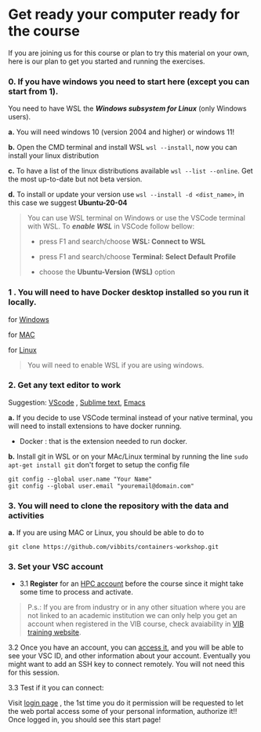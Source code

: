 # Get ready your computer ready for the course

If you are joining us for this course or plan to try this material on your own, here is our plan to get you started and running the exercises.

### 0. If you have windows you need to start here (except you can start from 1).

You need to have WSL the ***Windows subsystem for Linux*** (only Windows users). 

**a.** You will need windows 10 (version 2004 and higher) or windows 11!

**b.** Open the CMD terminal and install WSL `wsl --install`, now you can install your linux distribution

**c.** To have a list of the linux distributions available `wsl --list --online`. Get the most up-to-date but not beta version.

**d.** To install or update your version use `wsl --install -d <dist_name>`, in this case we suggest **Ubuntu-20-04** 

> You can use WSL terminal on Windows or use the VSCode terminal with WSL. To  ***enable WSL*** in VSCode follow bellow:
>
> - press F1 and search/choose **WSL: Connect to WSL**
>
> - press F1 and search/choose **Terminal: Select Default Profile**
>
>  - choose the **Ubuntu-Version (WSL)** option

### 1 . You will need to have **Docker desktop** installed so you run it locally.

  for [Windows](https://docs.docker.com/desktop/install/windows-install/)

  for [MAC](https://docs.docker.com/desktop/install/mac-install/)
  
  for [Linux](https://docs.docker.com/desktop/install/linux-install/)

> You will need to enable WSL if you are using windows. 

### 2. Get any text editor to work
Suggestion: [VScode](https://code.visualstudio.com/download) , [Sublime text](https://www.sublimetext.com/3),  [Emacs](https://www.gnu.org/software/emacs/download.html)

**a.** If you decide to use VSCode terminal instead of your native terminal, you will need to install extensions to have docker running. 

- Docker : that is the extension needed to run docker.

**b.** Install git in WSL or on your MAc/Linux terminal by running the line `sudo apt-get install git` don't forget to setup the config file

```
git config --global user.name "Your Name"
git config --global user.email "youremail@domain.com"
```

### 3. You will need to clone the repository with the data and activities

**a.** If you are using MAC or Linux, you should be able to do to

```
git clone https://github.com/vibbits/containers-workshop.git
```

### 3. Set your VSC account

* 3.1	  **Register** for an [HPC account](https://docs.vscentrum.be/access/vsc_account.html) before the course since it might take some time to process and activate. 

> P.s.: If you are from industry or in any other situation where you are not linked to an academic institution we can only help you get an account when registered in the VIB course, check avaiability in [VIB training website](https://training.vib.be/?tags%5B103%5D=103).

3.2 Once you have an account, you can [access it](https://account.vscentrum.be/), and you will be able to see your VSC ID, and other information about your account. Eventually you might want to add an SSH key to connect remotely. You will not need this for this session.

3.3 Test if it you can connect:

Visit [login page](https://login.hpc.ugent.be) , the 1st time you do it permission will be requested to let the web portal access some of your personal information, authorize it!!  Once logged in, you should see this start page!
